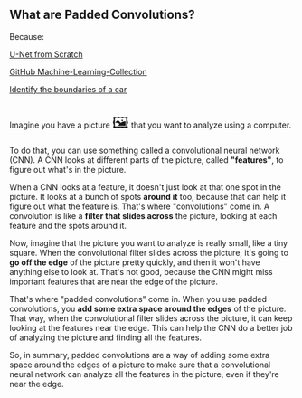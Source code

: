 ## What are Padded Convolutions?

Because:

[U-Net from Scratch](https://youtu.be/IHq1t7NxS8k)

[GitHub Machine-Learning-Collection](https://github.com/aladdinpersson/Machine-Learning-Collection)

[Identify the boundaries of a car](https://www.kaggle.com/c/carvana-image-masking-challenge)

<br>
Imagine you have a picture <span style="font-size:27px;">🖼️</span> that you want to analyze using a computer.

To do that, you can use something called a convolutional neural network (CNN). A CNN looks at different parts of the picture, called **"features"**, to figure out what's in the picture.

When a CNN looks at a feature, it doesn't just look at that one spot in the picture. It looks at a bunch of spots **around it** too, because that can help it figure out what the feature is. That's where "convolutions" come in. A convolution is like a **filter that slides across** the picture, looking at each feature and the spots around it.

Now, imagine that the picture you want to analyze is really small, like a tiny square. When the convolutional filter slides across the picture, it's going to **go off the edge** of the picture pretty quickly, and then it won't have anything else to look at. That's not good, because the CNN might miss important features that are near the edge of the picture.

That's where "padded convolutions" come in. When you use padded convolutions, you **add some extra space around the edges** of the picture. That way, when the convolutional filter slides across the picture, it can keep looking at the features near the edge. This can help the CNN do a better job of analyzing the picture and finding all the features.

So, in summary, padded convolutions are a way of adding some extra space around the edges of a picture to make sure that a convolutional neural network can analyze all the features in the picture, even if they're near the edge.

<br>
